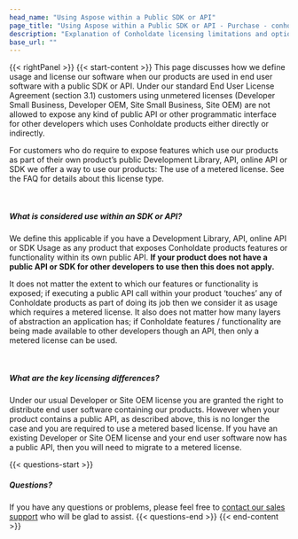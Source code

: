 ```yaml
---
head_name: "Using Aspose within a Public SDK or API"
page_title: "Using Aspose within a Public SDK or API - Purchase - conholdate.com"
description: "Explanation of Conholdate licensing limitations and options when using Conholdate products within a Development Library, SDK or API."
base_url: ""
---
```

{{< rightPanel >}}
{{< start-content >}} 
This page discusses how we define usage and license our software when our products are used in end user software with a public SDK or API. Under our standard End User License Agreement (section 3.1) customers using unmetered licenses (Developer Small Business, Developer OEM, Site Small Business, Site OEM) are not allowed to expose any kind of public API or other programmatic interface for other developers which uses Conholdate products either directly or indirectly. 

For customers who do require to expose features which use our products as part of their own product’s public Development Library, API, online API or SDK we offer a way to use our products: The use of a metered license. See the FAQ for details about this license type.  

&nbsp;  
##### **What is considered use within an SDK or API?**
We define this applicable if you have a Development Library, API, online API or SDK Usage as any product that exposes Conholdate products features or functionality within its own public API. **If your product does not have a public API or SDK for other developers to use then this does not apply.**   

It does not matter the extent to which our features or functionality is exposed; if executing a public API call within your product ‘touches’ any of Conholdate products as part of doing its job then we consider it as usage which requires a metered license. It also does not matter how many layers of abstraction an application has; if Conholdate features / functionality are being made available to other developers though an API, then only a metered license can be used.  

&nbsp;  
##### **What are the key licensing differences?**
Under our usual Developer or Site OEM license you are granted the right to distribute end user software containing our products. However when your product contains a public API, as described above, this is no longer the case and you are required to use a metered based license. If you have an existing Developer or Site OEM license and your end user software now has a public API, then you will need to migrate to a metered license.  

{{< questions-start >}}
##### **Questions?**
If you have any questions or problems, please feel free to [contact our sales support](https://about.conholdate.com/contact/) who will be glad to assist.
{{< questions-end >}}
{{< end-content >}}